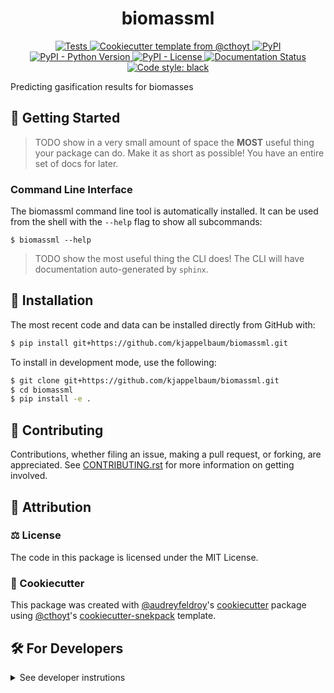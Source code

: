 <!--
<p align="center">
  <img src="https://github.com/kjappelbaum/biomassml/raw/main/docs/source/logo.png" height="150">
</p>
-->

<h1 align="center">
  biomassml
</h1>

<p align="center">
    <a href="https://github.com/kjappelbaum/biomassml/actions?query=workflow%3ATests">
        <img alt="Tests" src="https://github.com/kjappelbaum/biomassml/workflows/Tests/badge.svg" />
    </a>
    <a href="https://github.com/cthoyt/cookiecutter-python-package">
        <img alt="Cookiecutter template from @cthoyt" src="https://img.shields.io/badge/Cookiecutter-python--package-yellow" /> 
    </a>
    <a href="https://pypi.org/project/biomassml">
        <img alt="PyPI" src="https://img.shields.io/pypi/v/biomassml" />
    </a>
    <a href="https://pypi.org/project/biomassml">
        <img alt="PyPI - Python Version" src="https://img.shields.io/pypi/pyversions/biomassml" />
    </a>
    <a href="https://github.com/kjappelbaum/biomassml/blob/main/LICENSE">
        <img alt="PyPI - License" src="https://img.shields.io/pypi/l/biomassml" />
    </a>
    <a href='https://biomassml.readthedocs.io/en/latest/?badge=latest'>
        <img src='https://readthedocs.org/projects/biomassml/badge/?version=latest' alt='Documentation Status' />
    </a>
    <a href='https://github.com/psf/black'>
        <img src='https://img.shields.io/badge/code%20style-black-000000.svg' alt='Code style: black' />
    </a>
</p>

Predicting gasification results for biomasses

## 💪 Getting Started

> TODO show in a very small amount of space the **MOST** useful thing your package can do.
Make it as short as possible! You have an entire set of docs for later.

### Command Line Interface

The biomassml command line tool is automatically installed. It can
be used from the shell with the `--help` flag to show all subcommands:

```shell
$ biomassml --help
```

> TODO show the most useful thing the CLI does! The CLI will have documentation auto-generated
by `sphinx`.

## 🚀 Installation

<!-- Uncomment this section after your first ``tox -e finish``
The most recent release can be installed from
[PyPI](https://pypi.org/project/biomassml/) with:

```bash
$ pip install biomassml
```
-->

The most recent code and data can be installed directly from GitHub with:

```bash
$ pip install git+https://github.com/kjappelbaum/biomassml.git
```

To install in development mode, use the following:

```bash
$ git clone git+https://github.com/kjappelbaum/biomassml.git
$ cd biomassml
$ pip install -e .
```

## 👐 Contributing

Contributions, whether filing an issue, making a pull request, or forking, are appreciated. See
[CONTRIBUTING.rst](https://github.com/kjappelbaum/biomassml/blob/master/CONTRIBUTING.rst) for more information on getting involved.

## 👋 Attribution

### ⚖️ License

The code in this package is licensed under the MIT License.

<!--
### 📖 Citation

Citation goes here!
-->

<!--
### 🎁 Support

This project has been supported by the following organizations (in alphabetical order):

- [Harvard Program in Therapeutic Science - Laboratory of Systems Pharmacology](https://hits.harvard.edu/the-program/laboratory-of-systems-pharmacology/)

-->

<!--
### 💰 Funding

This project has been supported by the following grants:

| Funding Body                                             | Program                                                                                                                       | Grant           |
|----------------------------------------------------------|-------------------------------------------------------------------------------------------------------------------------------|-----------------|
| DARPA                                                    | [Automating Scientific Knowledge Extraction (ASKE)](https://www.darpa.mil/program/automating-scientific-knowledge-extraction) | HR00111990009   |
-->

### 🍪 Cookiecutter

This package was created with [@audreyfeldroy](https://github.com/audreyfeldroy)'s
[cookiecutter](https://github.com/cookiecutter/cookiecutter) package using [@cthoyt](https://github.com/cthoyt)'s
[cookiecutter-snekpack](https://github.com/cthoyt/cookiecutter-snekpack) template.

## 🛠️ For Developers

<details>
  <summary>See developer instrutions</summary>

  
The final section of the README is for if you want to get involved by making a code contribution.

### ❓ Testing

After cloning the repository and installing `tox` with `pip install tox`, the unit tests in the `tests/` folder can be
run reproducibly with:

```shell
$ tox
```

Additionally, these tests are automatically re-run with each commit in a [GitHub Action](https://github.com/kjappelbaum/biomassml/actions?query=workflow%3ATests).

### 📦 Making a Release

After installing the package in development mode and installing
`tox` with `pip install tox`, the commands for making a new release are contained within the `finish` environment
in `tox.ini`. Run the following from the shell:

```shell
$ tox -e finish
```

This script does the following:

1. Uses BumpVersion to switch the version number in the `setup.cfg` and
   `src/biomassml/version.py` to not have the `-dev` suffix
2. Packages the code in both a tar archive and a wheel
3. Uploads to PyPI using `twine`. Be sure to have a `.pypirc` file configured to avoid the need for manual input at this
   step
4. Push to GitHub. You'll need to make a release going with the commit where the version was bumped.
5. Bump the version to the next patch. If you made big changes and want to bump the version by minor, you can
   use `tox -e bumpversion minor` after.
</details>
